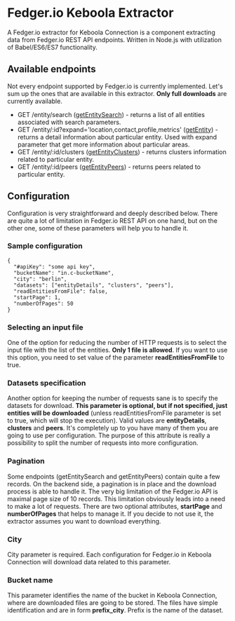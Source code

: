 # Fedger.io Keboola Extractor

A Fedger.io extractor for Keboola Connection is a component extracting data from Fedger.io REST API endpoints. Written in Node.js with utilization of Babel/ES6/ES7 functionality.

## Available endpoints

Not every endpoint supported by Fedger.io is currently implemented. Let's sum up the ones that are available in this extractor. **Only full downloads** are currently available.

* GET /entity/search ([getEntitySearch](https://chef.fedger.io/v0.2/docs/#!/entity/get_entity_search)) - returns a list of all entities associated with search parameters.  
* GET /entity/:id?expand='location,contact,profile,metrics' ([getEntity](https://chef.fedger.io/v0.2/docs/#!/entity/get_entity_id)) - returns a detail information about particular entity. Used with expand parameter that get more information about particular areas.
* GET /entity/:id/clusters ([getEntityClusters](https://chef.fedger.io/v0.2/docs/#!/entity/get_entity_id_clusters)) - returns clusters information related to particular entity.
* GET /entity/:id/peers ([getEntityPeers](https://chef.fedger.io/v0.2/docs/#!/entity/get_entity_id_peers)) - returns peers related to particular entity.

## Configuration

Configuration is very straightforward and deeply described below. There are quite a lot of limitation in Fedger.io REST API on one hand, but on the other one, some of these parameters will help you to handle it.

### Sample configuration

    {
      "#apiKey": "some api key",
      "bucketName": "in.c-bucketName",
      "city": "berlin",
      "datasets": ["entityDetails", "clusters", "peers"],
      "readEntitiesFromFile": false,
      "startPage": 1,
      "numberOfPages": 50
    }

### Selecting an input file

One of the option for reducing the number of HTTP requests is to select the input file with the list of the entities. **Only 1 file is allowed**. If you want to use this option, you need to set value of the parameter **readEntitiesFromFile** to true.

### Datasets specification

Another option for keeping the number of requests sane is to specify the datasets for download. **This parameter is optional, but if not specified, just entities will be downloaded** (unless readEntitiesFromFile parameter is set to true, which will stop the execution). Valid values are **entityDetails**, **clusters** and **peers**. It's completely up to you have many of them you are going to use per configuration. The purpose of this attribute is really a possibility to split the number of requests into more configuration.

### Pagination

Some endpoints (getEntitySearch and getEntityPeers) contain quite a few records. On the backend side, a pagination is in place and the download process is able to handle it. The very big limitation of the Fedger.io API is maximal page size of 10 records. This limitation obviously leads into a need to make a lot of requests. There are two optional attributes, **startPage** and **numberOfPages** that helps to manage it. If you decide to not use it, the extractor assumes you want to download everything.

### City

City parameter is required. Each configuration for Fedger.io in Keboola Connection will download data related to this parameter.

### Bucket name

This parameter identifies the name of the bucket in Keboola Connection, where are downloaded files are going to be stored. The files have simple identification and are in form **prefix_city**. Prefix is the name of the dataset.
